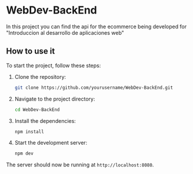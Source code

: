 # WebDev-BackEnd
In this project you can find the api for the ecommerce being developed for "Introduccion al desarrollo de aplicaciones web"

## How to use it
To start the project, follow these steps:

1. Clone the repository:
    ```sh
    git clone https://github.com/yourusername/WebDev-BackEnd.git
    ```
2. Navigate to the project directory:
    ```sh
    cd WebDev-BackEnd
    ```
3. Install the dependencies:
    ```sh
    npm install
    ```
4. Start the development server:
    ```sh
    npm dev
    ```

The server should now be running at `http://localhost:8080`.

